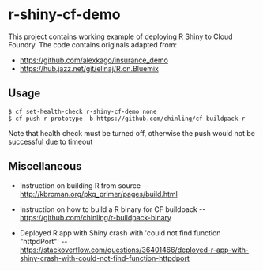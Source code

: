 # r-shiny-cf-demo

This project contains working example of deploying R Shiny to Cloud Foundry.
The code contains originals adapted from:
- https://github.com/alexkago/insurance_demo
- https://hub.jazz.net/git/elinaj/R.on.Bluemix

## Usage
```
$ cf set-health-check r-shiny-cf-demo none
$ cf push r-prototype -b https://github.com/chinling/cf-buildpack-r
```

Note that health check must be turned off, otherwise the push would not be
successful due to timeout

## Miscellaneous
- Instruction on building R from source
-- http://kbroman.org/pkg_primer/pages/build.html

- Instruction on how to build a R binary for CF buildpack
-- https://github.com/chinling/r-buildpack-binary

- Deployed R app with Shiny crash with 'could not find function "httpdPort"'
-- https://stackoverflow.com/questions/36401466/deployed-r-app-with-shiny-crash-with-could-not-find-function-httpdport


